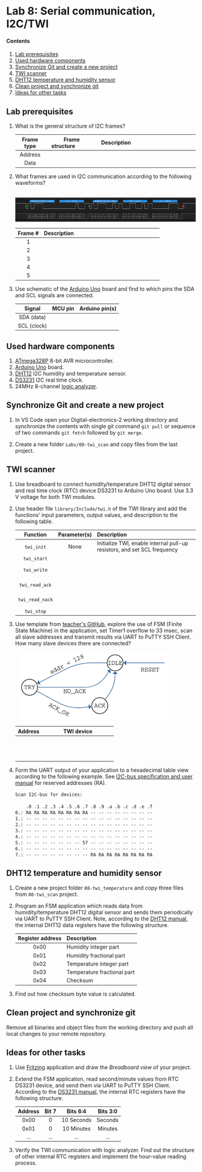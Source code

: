 # Lab 8: Serial communication, I2C/TWI

#### Contents

1. [Lab prerequisites](#Lab-prerequisites)
2. [Used hardware components](#Used-hardware-components)
3. [Synchronize Git and create a new project](#Synchronize-Git-and-create-a-new-project)
4. [TWI scanner](#TWI-scanner)
5. [DHT12 temperature and humidity sensor](#DHT12-temperature-and-humidity-sensor)
6. [Clean project and synchronize git](#Clean-project-and-synchronize-git)
7. [Ideas for other tasks](#Ideas-for-other-tasks)


## Lab prerequisites

1. What is the general structure of I2C frames?

    | **Frame type** | **Frame structure**&nbsp;&nbsp;&nbsp;&nbsp;&nbsp;&nbsp;&nbsp;&nbsp;&nbsp;&nbsp;&nbsp;&nbsp; | **Description**&nbsp;&nbsp;&nbsp;&nbsp;&nbsp;&nbsp;&nbsp;&nbsp;&nbsp;&nbsp;&nbsp;&nbsp;&nbsp;&nbsp;&nbsp;&nbsp;&nbsp;&nbsp;&nbsp;&nbsp;&nbsp;&nbsp;&nbsp;&nbsp;&nbsp;&nbsp;&nbsp;&nbsp;&nbsp;&nbsp;&nbsp;&nbsp;&nbsp;&nbsp;&nbsp;&nbsp;&nbsp;&nbsp;&nbsp;&nbsp;&nbsp;&nbsp;&nbsp;&nbsp; |
    | :-: | :-: | :-- |
    | Address |  |  |
    | Data |  |  |

2. What frames are used in I2C communication according to the following waveforms?

    &nbsp;
    ![twi_example](../../Images/twi-dht12_temperature_decoded.png "TWI communication example")

    | **Frame #** | **Description** |
    | :-: | :-- |
    | 1 | &nbsp;&nbsp;&nbsp;&nbsp;&nbsp;&nbsp;&nbsp;&nbsp;&nbsp;&nbsp;&nbsp;&nbsp;&nbsp;&nbsp;&nbsp;&nbsp;&nbsp;&nbsp;&nbsp;&nbsp;&nbsp;&nbsp;&nbsp;&nbsp;&nbsp;&nbsp;&nbsp;&nbsp;&nbsp;&nbsp;&nbsp;&nbsp;&nbsp;&nbsp;&nbsp;&nbsp;&nbsp;&nbsp;&nbsp;&nbsp;&nbsp;&nbsp;&nbsp;&nbsp;&nbsp;&nbsp;&nbsp;&nbsp;&nbsp;&nbsp;&nbsp;&nbsp;&nbsp;&nbsp;&nbsp;&nbsp;&nbsp;&nbsp;&nbsp;&nbsp;&nbsp;&nbsp;&nbsp;&nbsp;&nbsp;&nbsp;&nbsp;&nbsp;&nbsp;&nbsp;&nbsp;&nbsp;&nbsp;&nbsp;&nbsp;&nbsp;&nbsp;&nbsp;&nbsp;&nbsp; |
    | 2 |  |
    | 3 |  |
    | 4 |  |
    | 5 |  |

3. Use schematic of the [Arduino Uno](../../Docs/arduino_shield.pdf) board and find to which pins the SDA and SCL signals are connected.

    | **Signal** | **MCU pin** | **Arduino pin(s)** |
    | :-: | :-: | :-: |
    | SDA (data) |  |  |
    | SCL (clock) |  |  |


## Used hardware components

1. [ATmega328P](https://www.microchip.com/wwwproducts/en/ATmega328P) 8-bit AVR microcontroller.
2. [Arduino Uno](../../Docs/arduino_shield.pdf) board.
3. [DHT12](../../Docs/dht12_manual.pdf) I2C humidity and temperature sensor.
4. [DS3231](../../Docs/ds3231_manual.pdf) I2C real time clock.
5. 24MHz 8-channel [logic analyzer](https://www.saleae.com/).


## Synchronize Git and create a new project

1. In VS Code open your Digital-electronics-2 working directory and synchronize the contents with single git command `git pull` or sequence of two commands `git fetch` followed by `git merge`.

2. Create a new folder `Labs/08-twi_scan` and copy files from the last project.


## TWI scanner

1. Use breadboard to connect humidity/temperature DHT12 digital sensor and real time clock (RTC) device DS3231 to Arduino Uno board. Use 3.3 V voltage for both TWI modules.

2. Use header file `library/Include/twi.h` of the TWI library and add the functions' input parameters, output values, and description to the following table.

    | **Function** | **Parameter(s)** | **Description** |
    | :-: | :-: | :-- |
    | `twi_init` | None | Initialize TWI, enable internal pull-up resistors, and set SCL frequency |
    | `twi_start` |  |  |
    | `twi_write` | <br>&nbsp; |  |
    | `twi_read_ack` | <br>&nbsp; |  |
    | `twi_read_nack` | <br>&nbsp; |  |
    | `twi_stop` |  |  |

3. Use template from [teacher's GitHub](https://github.com/tomas-fryza/Digital-electronics-2/blob/master/Labs/08-twi_scan/main.c), explore the use of FSM (Finite State Machine) in the application, set Timer1 overflow to 33 msec, scan all slave addresses and transmit results via UART to PuTTY SSH Client. How many slave devices there are connected?

    &nbsp;
    ![twi_scan_fsm](../../Images/fsm_twi_scan.png "Finite State Machine of TWI scanner")

    | **Address** | **TWI device** |
    | :-: | :-: |
    |  | &nbsp;&nbsp;&nbsp;&nbsp;&nbsp;&nbsp;&nbsp;&nbsp;&nbsp;&nbsp;&nbsp;&nbsp;&nbsp;&nbsp;&nbsp;&nbsp;&nbsp;&nbsp;&nbsp;&nbsp;&nbsp;&nbsp;&nbsp;&nbsp;&nbsp;&nbsp;&nbsp;&nbsp;&nbsp;&nbsp;&nbsp;&nbsp;&nbsp;&nbsp;&nbsp;&nbsp;&nbsp;&nbsp;&nbsp;&nbsp;&nbsp;&nbsp;&nbsp;&nbsp;&nbsp;&nbsp;&nbsp; |
    |  | &nbsp; |
    |  | &nbsp; |

4. Form the UART output of your application to a hexadecimal table view according to the following example. See [I2C-bus specification and user manual](https://www.nxp.com/docs/en/user-guide/UM10204.pdf) for reserved addresses (RA).

    ```
    Scan I2C-bus for devices:
    
        .0 .1 .2 .3 .4 .5 .6 .7 .8 .9 .a .b .c .d .e .f
    0.: RA RA RA RA RA RA RA RA -- -- -- -- -- -- -- -- 
    1.: -- -- -- -- -- -- -- -- -- -- -- -- -- -- -- -- 
    2.: -- -- -- -- -- -- -- -- -- -- -- -- -- -- -- -- 
    3.: -- -- -- -- -- -- -- -- -- -- -- -- -- -- -- -- 
    4.: -- -- -- -- -- -- -- -- -- -- -- -- -- -- -- -- 
    5.: -- -- -- -- -- -- -- 57 -- -- -- -- -- -- -- --
    6.: -- -- -- -- -- -- -- -- -- -- -- -- -- -- -- -- 
    7.: -- -- -- -- -- -- -- -- RA RA RA RA RA RA RA RA
    ```


## DHT12 temperature and humidity sensor

1. Create a new project folder `08-twi_temperature` and copy three files from `08-twi_scan` project.

2. Program an FSM application which reads data from humidity/temperature DHT12 digital sensor and sends them periodically via UART to PuTTY SSH Client. Note, according to the [DHT12 manual](../../Docs/dht12_manual.pdf), the internal DHT12 data registers have the following structure.

   | **Register address** | **Description** |
   | :-: | :-- |
   | 0x00 | Humidity integer part |
   | 0x01 | Humidity fractional part |
   | 0x02 | Temperature integer part |
   | 0x03 | Temperature fractional part |
   | 0x04 | Checksum |

3. Find out how checksum byte value is calculated.


## Clean project and synchronize git

Remove all binaries and object files from the working directory and push all local changes to your remote repository.


## Ideas for other tasks

1. Use [Fritzing](https://fritzing.org/home/) application and draw the *Breadboard view* of your project.

2. Extend the FSM application, read second/minute values from RTC DS3231 device, and send them via UART to PuTTY SSH Client. According to the [DS3231 manual](../../Docs/ds3231_manual.pdf), the internal RTC registers have the following structure.

   | **Address** | **Bit 7** | **Bits 6:4** | **Bits 3:0** |
   | :-: | :-: | :-: | :-: |
   | 0x00 | 0 | 10 Seconds | Seconds |
   | 0x01 | 0 | 10 Minutes | Minutes |
   | ... | ... | ... | ... |

3. Verify the TWI communication with logic analyzer. Find out the structure of other internal RTC registers and implement the hour-value reading process.
